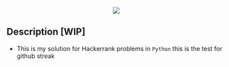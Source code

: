 <p align="center">
    <a href="https://www.hackerrank.com/Sukhrobjon">
        <img src="https://i0.wp.com/gradsingames.com/wp-content/uploads/2016/05/856771_668224053197841_1943699009_o.png">
    </a>
</p>

## Description [WIP]

- This is my solution for Hackerrank problems in `Python`
this is the test for github streak

